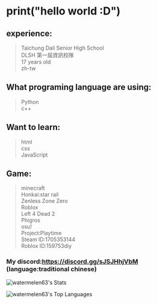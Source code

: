 # print("hello world :D")

## experience:
> Taichung Dali Senior High School  
> DLSH 第一屆資訊校隊  
> 17 years old  
> zh-tw  
## What programing language are using:
> Python  
> c++  

## Want to learn:
> html  
> css  
> JavaScript  

## Game:
> minecraft  
> Honkai:star rail  
> Zenless Zone Zero  
> Roblox  
> Left 4 Dead 2  
> Phigros  
> osu!  
> Project:Playtime  
> Steam ID:1705353144  
> Roblox ID:159753diy  
### My discord:https://discord.gg/sJSJHhjVbM (language:traditional chinese)
![watermelen63's Stats](https://github-readme-stats.vercel.app/api?username=watermelen63&theme=vue-dark&show_icons=true&hide_border=true&count_private=true)

![watermelen63's Top Languages](https://github-readme-stats.vercel.app/api/top-langs/?username=watermelen63&theme=vue-dark&show_icons=true&hide_border=true&layout=compact)
